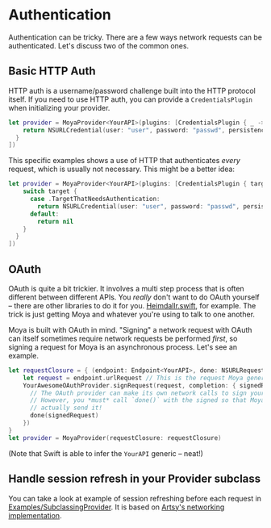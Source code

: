 Authentication
==============

Authentication can be tricky. There are a few ways network requests
can be authenticated. Let's discuss two of the common ones.

Basic HTTP Auth
---------------

HTTP auth is a username/password challenge built into the HTTP protocol
itself. If you need to use HTTP auth, you can provide a `CredentialsPlugin`
when initializing your provider.

```swift
let provider = MoyaProvider<YourAPI>(plugins: [CredentialsPlugin { _ -> NSURLCredential? in
    return NSURLCredential(user: "user", password: "passwd", persistence: .None)
  }
])
```

This specific examples shows a use of HTTP that authenticates _every_ request, 
which is usually not necessary. This might be a better idea:

```swift
let provider = MoyaProvider<YourAPI>(plugins: [CredentialsPlugin { target -> NSURLCredential? in
    switch target {
      case .TargetThatNeedsAuthentication:
        return NSURLCredential(user: "user", password: "passwd", persistence: .None)
      default:
        return nil
    }
  }
])
```

OAuth
-----

OAuth is quite a bit trickier. It involves a multi step process that is often
different between different APIs. You _really_ don't want to do OAuth yourself –
there are other libraries to do it for you. [Heimdallr.swift](https://github.com/rheinfabrik/Heimdallr.swift),
for example. The trick is just getting Moya and whatever you're using to talk
to one another. 

Moya is built with OAuth in mind. "Signing" a network request with OAuth can
itself sometimes require network requests be performed _first_, so signing
a request for Moya is an asynchronous process. Let's see an example. 

```swift
let requestClosure = { (endpoint: Endpoint<YourAPI>, done: NSURLRequest -> Void) in
    let request = endpoint.urlRequest // This is the request Moya generates
    YourAwesomeOAuthProvider.signRequest(request, completion: { signedRequest in
      // The OAuth provider can make its own network calls to sign your request.
      // However, you *must* call `done()` with the signed so that Moya can
      // actually send it!
      done(signedRequest)
    })
}
let provider = MoyaProvider(requestClosure: requestClosure)
```

(Note that Swift is able to infer the `YourAPI` generic – neat!)

Handle session refresh in your Provider subclass
------------------------------------------------

You can take a look at example of session refreshing before each request in [Examples/SubclassingProvider](Examples/SubclassingProvider.md).
It is based on [Artsy's networking implementation](https://github.com/artsy/eidolon/blob/master/Kiosk/App/Networking/Networking.swift).
